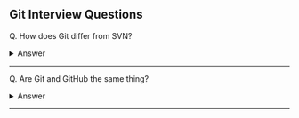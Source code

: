 ## Git Interview Questions

Q. How does Git differ from SVN?

<details><summary>Answer</summary>

Subversion(SVN) is a centralized version control system. This means that the remote repository is the only true central place of storage and exchange. The project's commit history is saved there - and only there! In cases when this central remote repository is not available (offline or broken), people will not be able to work.

Git is a distributed version control system. This means that every developer / collaborator has a full-blown version of the project on their machine, including all commit history. With a decentralized VCS, you can work offline and make commits to your own local repository - and then decide when you want to share and upload your work to a shared remote repository.

![image](images/004.png)

</details>

---

Q. Are Git and GitHub the same thing?

<details><summary>Answer</summary>

Not quite. Git is installed locally, whereas GitHub is a web-based hosting service for git repositories. GitHub also offers additional features such as issue tracking, user management, and hosting web pages.

</details>

---
